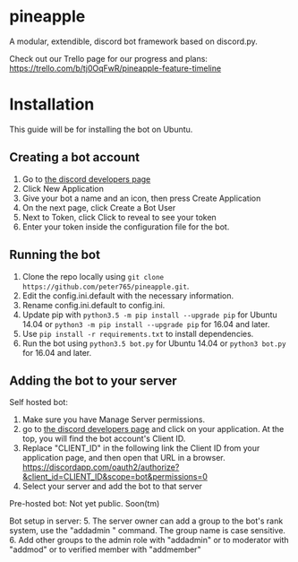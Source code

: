 # pineapple
A modular, extendible, discord bot framework based on discord.py.

Check out our Trello page for our progress and plans:
https://trello.com/b/tj0OqFwR/pineapple-feature-timeline

# Installation
This guide will be for installing the bot on Ubuntu.

## Creating a bot account

1. Go to [the discord developers page](https://discordapp.com/developers/applications/me)
2. Click New Application
3. Give your bot a name and an icon, then press Create Application
4. On the next page, click Create a Bot User
5. Next to Token, click Click to reveal to see your token
6. Enter your token inside the configuration file for the bot.

## Running the bot

1. Clone the repo locally using `git clone https://github.com/peter765/pineapple.git`.
2. Edit the config.ini.default with the necessary information.
3. Rename config.ini.default to config.ini.
4. Update pip with `python3.5 -m pip install --upgrade pip` for Ubuntu 14.04 or `python3 -m pip install --upgrade pip` for 16.04 and later.
5. Use `pip install -r requirements.txt` to install dependencies.
6. Run the bot using `python3.5 bot.py` for Ubuntu 14.04 or `python3 bot.py` for 16.04 and later.

## Adding the bot to your server

Self hosted bot:
1. Make sure you have Manage Server permissions.
2. go to [the discord developers page](https://discordapp.com/developers/applications/me) and click on your application. At the top, you will find the bot account's Client ID.
3. Replace "CLIENT_ID" in the following link the Client ID from your application page, and then open that URL in a browser.
https://discordapp.com/oauth2/authorize?&client_id=CLIENT_ID&scope=bot&permissions=0
4. Select your server and add the bot to that server

Pre-hosted bot:
Not yet public. Soon(tm)

Bot setup in server:
5. The server owner can add a group to the bot's rank system, use the "addadmin <groupname>" command. The group name is case sensitive.
6. Add other groups to the admin role with "addadmin" or to moderator with "addmod" or to verified member with "addmember"